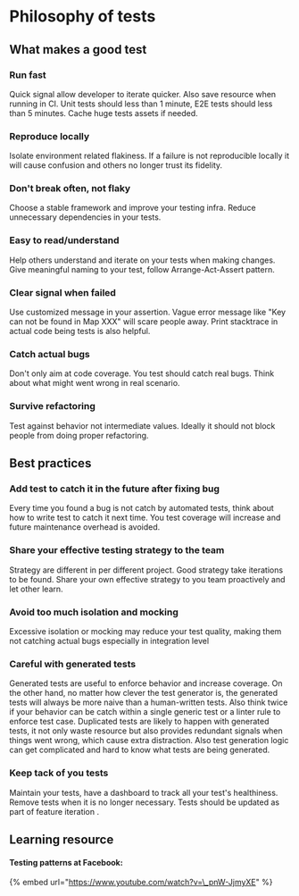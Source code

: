 # Philosophy of tests

## What makes a good test

### Run fast

Quick signal allow developer to iterate quicker. Also save resource when running in CI. Unit tests should less than 1 minute, E2E tests should less than 5 minutes. Cache huge tests assets if needed.  

### Reproduce locally

Isolate environment related flakiness. If a failure is not reproducible locally it will cause confusion and others no longer trust its fidelity.  

### Don't break often, not flaky

Choose a stable framework and improve your testing infra. Reduce unnecessary dependencies in your tests.

### Easy to read/understand

Help others understand and iterate on your tests when making changes. Give meaningful naming to your test, follow Arrange-Act-Assert pattern.

### Clear signal when failed

Use customized message in your assertion. Vague error message like "Key can not be found in Map XXX" will scare people away. Print stacktrace in actual code being tests is also helpful.

### Catch actual bugs

Don't only aim at code coverage. You test should catch real bugs. Think about what might went wrong in real scenario.  

### Survive refactoring 

Test against behavior not intermediate values. Ideally it should not block people from doing proper refactoring.

## Best practices 

### Add test to catch it in the future after fixing bug

Every time you found a bug is not catch by automated tests, think about how to write test to catch it next time. You test coverage will increase and future maintenance overhead is avoided.

### Share your effective testing strategy to the team

Strategy are different in per different project. Good strategy take iterations to be found. Share your own effective strategy to you team proactively and let other learn.

### Avoid too much isolation and mocking 

Excessive isolation or mocking may reduce your test quality, making them not catching actual bugs especially in integration level 

### Careful with generated tests

Generated tests are useful to enforce behavior and increase coverage. On the other hand, no matter how clever the test generator is, the generated tests will always be more naive than a human-written tests. Also think twice if your behavior can be catch within a single generic test or a linter rule to enforce test case. Duplicated tests are likely to happen with generated tests, it not only waste resource but also provides redundant signals when things went wrong, which cause extra distraction. Also test generation logic can get complicated and hard to know what tests are being generated.

### Keep tack of you tests

Maintain your tests, have a dashboard to track all your test's healthiness. Remove tests when it is no longer necessary. Tests should be updated as part of feature iteration . 

## Learning resource

#### Testing patterns at Facebook:

{% embed url="https://www.youtube.com/watch?v=\_pnW-JjmyXE" %}



